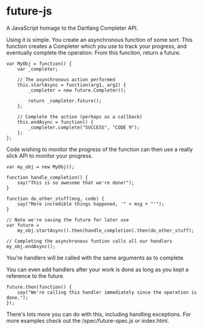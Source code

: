 future-js
=========

A JavaScript homage to the Dartlang Completer API.

Using it is simple. You create an asynchronous function of some sort. This
function creates a Completer which you use to track your progress, and
eventually complete the operation. From this funciton, return a future.

    var MyObj = function() {
        var _completer;
        
        // The asynchronous action performed
        this.startAsync = function(arg1, arg2) {
            _completer = new future.Completer();
            
            return _completer.future();
        };
        
        // Complete the action (perhaps as a callback)
        this.endAsync = function() {
            _completer.complete("SUCCESS", "CODE 9");
        };
    };

Code wishing to monitor the progress of the function can then use a really slick
API to monitor your progress.

    var my_obj = new MyObj();
    
    function handle_completion() {
        say("This is so awesome that we're done!");
    }
    
    function do_other_stuff(msg, code) {
        say("More incredible things happened, '" + msg + "'");
    }
    
    // Note we're saving the future for later use
    var future =
        my_obj.startAsync().then(handle_completion).then(do_other_stuff);
    
    // Completing the asynchronous funtion calls all our handlers
    my_obj.endAsync();
    
You're handlers will be called with the same arguments as to complete.

You can even add handlers after your work is done as long as you kept a
reference to the future.

    future.then(function() {
        say("We're calling this handler immediately since the operation is done.");
    });
    
There's lots more you can do with this, including handling exceptions. For
more examples check out the /spec/future-spec.js or index.html.